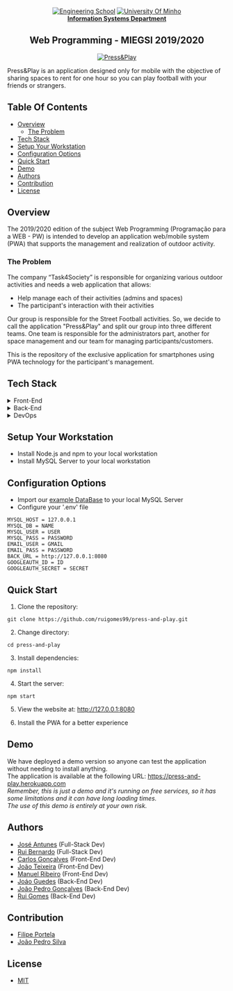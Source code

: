 <br>
<p align="center">
<a href="https://www.eng.uminho.pt" target="_blank"><img src="https://i.imgur.com/FXQo8OL.png" alt="Engineering School"></a>
<a href="https://www.uminho.pt" target="_blank"><img src="https://i.imgur.com/WABo4st.png" alt="University Of Minho"></a>
<br><a href="http://www.dsi.uminho.pt" target="_blank"><strong>Information Systems Department</strong></a>

<h2 align="center">Web Programming - MIEGSI 2019/2020</h2>

<p align="center"><a href="https://press-and-play.herokuapp.com" target="_blank"><img src="https://i.imgur.com/FM3cgPV.png" alt="Press&Play"></a></p>
Press&Play is an application designed only for mobile with the objective of sharing spaces to rent for one hour so you can play football with your friends or strangers.
<br>

## Table Of Contents
- [Overview](#overview)
  - [The Problem](#problem)
- [Tech Stack](#tech)
- [Setup Your Workstation](#setup)
- [Configuration Options](#config)
- [Quick Start](#qstart)
- [Demo](#demo)
- [Authors](#authors)
- [Contribution](#contribution)
- [License](#license)

## Overview <a name = "overview"></a>
The 2019/2020 edition of the subject Web Programming (Programação para a WEB - PW) is intended to develop an application web/mobile system (PWA) that supports the management and realization of outdoor activity.

### The Problem <a name = "problem"></a>
The company “Task4Society” is responsible for organizing various outdoor activities and needs a web application that allows:
- Help manage each of their activities (admins and spaces)
- The participant's interaction with their activities

Our group is responsible for the Street Football activities. So, we decide to call the application "Press&Play" and split our group into three different teams. One team is responsible for the administrators part, another for space management and our team for managing participants/customers.

This is the repository of the exclusive application for smartphones using PWA technology for the participant's management.

## Tech Stack <a name = "tech"></a>
<details>
           <summary>Front-End</summary>
           <ul>
                <li>HTML5</li>
                <li>CSS</li>
                <li>JavaScript</li>
                <li>Fetch for API calls</li>
            </ul> 
</details>
<details>
           <summary>Back-End</summary>
           <ul>
                <li>NodeJs</li>
                <li>REST API</li>
                <li>Model-View-Controller</li>
                <li>MySQL</li>
                <li>Google Cloud Platform (Google OAuth2)</li>
            </ul> 
</details>
<details>
           <summary>DevOps</summary>
           <ul>
                <li>AWS Cloud9</li>
                <li>Git</li>
                <li>Heroku</li>
            </ul> 
</details>

## Setup Your Workstation <a name = "setup"></a>
- Install Node.js and npm to your local workstation
- Install MySQL Server to your local workstation

## Configuration Options <a name = "config"></a>
- Import our [example DataBase](https://github.com/ruigomes99/press-and-play/blob/main/config/MySQLDump.sql) to your local MySQL Server
- Configure your '.env' file
```shell
MYSQL_HOST = 127.0.0.1
MYSQL_DB = NAME
MYSQL_USER = USER
MYSQL_PASS = PASSWORD
EMAIL_USER = GMAIL
EMAIL_PASS = PASSWORD
BACK_URL = http://127.0.0.1:8080
GOOGLEAUTH_ID = ID
GOOGLEAUTH_SECRET = SECRET
```

## Quick Start <a name = "qstart"></a>
1. Clone the repository:
```shell
git clone https://github.com/ruigomes99/press-and-play.git
```
2. Change directory:
```shell
cd press-and-play
```
3. Install dependencies:
```shell
npm install
```
4. Start the server:
```shell
npm start
```
5. View the website at: http://127.0.0.1:8080

6. Install the PWA for a better experience

## Demo <a name = "demo"></a>
We have deployed a demo version so anyone can test the application without needing to install anything.
<br />The application is available at the following URL: https://press-and-play.herokuapp.com
<br />*Remember, this is just a demo and it's running on free services, so it has some limitations and it can have long loading times.*
<br />*The use of this demo is entirely at your own risk.*

## Authors <a name = "authors"></a>
 - [José Antunes](https://github.com/jose28antunes) (Full-Stack Dev)
 - [Rui Bernardo](https://www.linkedin.com/in/bernardo-rui) (Full-Stack Dev)
 - [Carlos Gonçalves](https://github.com/Carlosgoncalves00) (Front-End Dev)
 - [João Teixeira](https://github.com/JoaoTeixeira89218) (Front-End Dev)
 - [Manuel Ribeiro](https://github.com/ManuelRibeiro89247) (Front-End Dev)
 - [Joáo Guedes](https://github.com/JoaoGuedes01) (Back-End Dev)
 - [João Pedro Gonçalves](https://github.com/joaopedrofg7) (Back-End Dev)
 - [Rui Gomes](https://github.com/ruigomes99) (Back-End Dev)

## Contribution <a name = "contribution"></a>
 - [Filipe Portela](https://filipeportela.com/)
 - [João Pedro Silva](https://pt.linkedin.com/in/joaopedrofdasilva)

## License <a name = "license"></a>
- [MIT](https://choosealicense.com/licenses/mit/)
